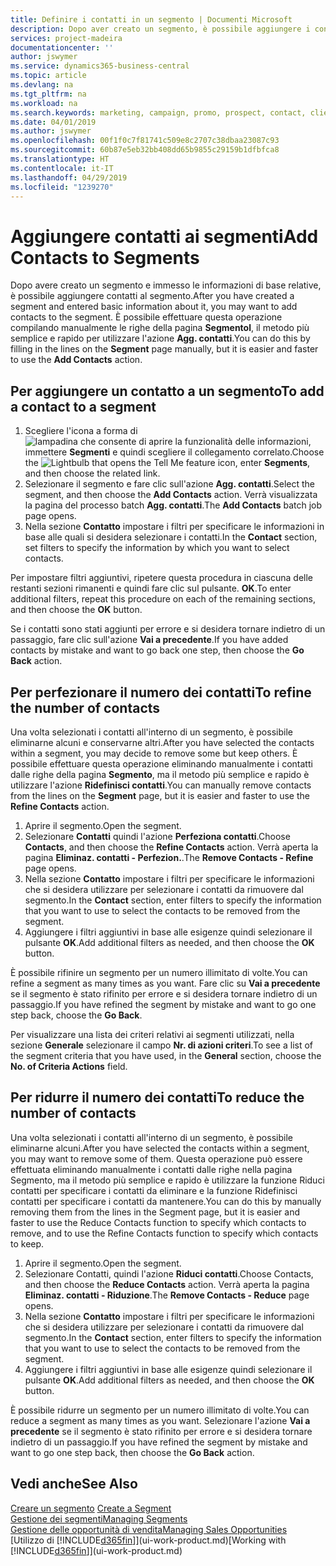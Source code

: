 ```yaml
---
title: Definire i contatti in un segmento | Documenti Microsoft
description: Dopo aver creato un segmento, è possibile aggiungere i contatti al segmento, ad esempio, come parte di una campagna di marketing mirata ai clienti o contatti specifici.
services: project-madeira
documentationcenter: ''
author: jswymer
ms.service: dynamics365-business-central
ms.topic: article
ms.devlang: na
ms.tgt_pltfrm: na
ms.workload: na
ms.search.keywords: marketing, campaign, promo, prospect, contact, client, customer
ms.date: 04/01/2019
ms.author: jswymer
ms.openlocfilehash: 00f1f0c7f81741c509e8c2707c38dbaa23087c93
ms.sourcegitcommit: 60b87e5eb32bb408dd65b9855c29159b1dfbfca8
ms.translationtype: HT
ms.contentlocale: it-IT
ms.lasthandoff: 04/29/2019
ms.locfileid: "1239270"
---
```

# <a name="add-contacts-to-segments"></a><span data-ttu-id="5395c-103">Aggiungere contatti ai segmenti</span><span class="sxs-lookup"><span data-stu-id="5395c-103">Add Contacts to Segments</span></span>
<span data-ttu-id="5395c-104">Dopo avere creato un segmento e immesso le informazioni di base relative, è possibile aggiungere contatti al segmento.</span><span class="sxs-lookup"><span data-stu-id="5395c-104">After you have created a segment and entered basic information about it, you may want to add contacts to the segment.</span></span> <span data-ttu-id="5395c-105">È possibile effettuare questa operazione compilando manualmente le righe della pagina **Segmentol**, il metodo più semplice e rapido per utilizzare l'azione **Agg. contatti**.</span><span class="sxs-lookup"><span data-stu-id="5395c-105">You can do this by filling in the lines on the **Segment** page manually, but it is easier and faster to use the **Add Contacts** action.</span></span>

## <a name="to-add-a-contact-to-a-segment"></a><span data-ttu-id="5395c-106">Per aggiungere un contatto a un segmento</span><span class="sxs-lookup"><span data-stu-id="5395c-106">To add a contact to a segment</span></span>
1. <span data-ttu-id="5395c-107">Scegliere l'icona a forma di ![lampadina che consente di aprire la funzionalità delle informazioni](media/ui-search/search_small.png "Informazioni sull'operazione che si desidera eseguire"), immettere **Segmenti** e quindi scegliere il collegamento correlato.</span><span class="sxs-lookup"><span data-stu-id="5395c-107">Choose the ![Lightbulb that opens the Tell Me feature](media/ui-search/search_small.png "Tell me what you want to do") icon, enter **Segments**, and then choose the related link.</span></span>  
2. <span data-ttu-id="5395c-108">Selezionare il segmento e fare clic sull'azione **Agg. contatti**.</span><span class="sxs-lookup"><span data-stu-id="5395c-108">Select the segment, and then choose the **Add Contacts** action.</span></span> <span data-ttu-id="5395c-109">Verrà visualizzata la pagina del processo batch **Agg. contatti**.</span><span class="sxs-lookup"><span data-stu-id="5395c-109">The **Add Contacts** batch job page opens.</span></span>
3. <span data-ttu-id="5395c-110">Nella sezione **Contatto** impostare i filtri per specificare le informazioni in base alle quali si desidera selezionare i contatti.</span><span class="sxs-lookup"><span data-stu-id="5395c-110">In the **Contact** section, set filters to specify the information by which you want to select contacts.</span></span>

<span data-ttu-id="5395c-111">Per impostare filtri aggiuntivi, ripetere questa procedura in ciascuna delle restanti sezioni rimanenti e quindi fare clic sul pulsante. **OK**.</span><span class="sxs-lookup"><span data-stu-id="5395c-111">To enter additional filters, repeat this procedure on each of the remaining sections, and then choose the **OK** button.</span></span>

<span data-ttu-id="5395c-112">Se i contatti sono stati aggiunti per errore e si desidera tornare indietro di un passaggio, fare clic sull'azione **Vai a precedente**.</span><span class="sxs-lookup"><span data-stu-id="5395c-112">If you have added contacts by mistake and want to go back one step, then choose the **Go Back** action.</span></span>

## <a name="to-refine-the-number-of-contacts"></a><span data-ttu-id="5395c-113">Per perfezionare il numero dei contatti</span><span class="sxs-lookup"><span data-stu-id="5395c-113">To refine the number of contacts</span></span>
<span data-ttu-id="5395c-114">Una volta selezionati i contatti all'interno di un segmento, è possibile eliminarne alcuni e conservarne altri.</span><span class="sxs-lookup"><span data-stu-id="5395c-114">After you have selected the contacts within a segment, you may decide to remove some but keep others.</span></span> <span data-ttu-id="5395c-115">È possibile effettuare questa operazione eliminando manualmente i contatti dalle righe della pagina **Segmento**, ma il metodo più semplice e rapido è utilizzare l'azione **Ridefinisci contatti**.</span><span class="sxs-lookup"><span data-stu-id="5395c-115">You can manually remove contacts from the lines on the **Segment** page, but it is easier and faster to use the **Refine Contacts** action.</span></span>

1. <span data-ttu-id="5395c-116">Aprire il segmento.</span><span class="sxs-lookup"><span data-stu-id="5395c-116">Open the segment.</span></span>
2. <span data-ttu-id="5395c-117">Selezionare **Contatti** quindi l'azione **Perfeziona contatti**.</span><span class="sxs-lookup"><span data-stu-id="5395c-117">Choose **Contacts**, and then choose the **Refine Contacts** action.</span></span> <span data-ttu-id="5395c-118">Verrà aperta la pagina **Eliminaz. contatti - Perfezion.**.</span><span class="sxs-lookup"><span data-stu-id="5395c-118">The **Remove Contacts - Refine** page opens.</span></span>
3. <span data-ttu-id="5395c-119">Nella sezione **Contatto** impostare i filtri per specificare le informazioni che si desidera utilizzare per selezionare i contatti da rimuovere dal segmento.</span><span class="sxs-lookup"><span data-stu-id="5395c-119">In the **Contact** section, enter filters to specify the information that you want to use to select the contacts to be removed from the segment.</span></span>
4. <span data-ttu-id="5395c-120">Aggiungere i filtri aggiuntivi in base alle esigenze quindi selezionare il pulsante **OK**.</span><span class="sxs-lookup"><span data-stu-id="5395c-120">Add additional filters as needed, and then choose the **OK** button.</span></span>

<span data-ttu-id="5395c-121">È possibile rifinire un segmento per un numero illimitato di volte.</span><span class="sxs-lookup"><span data-stu-id="5395c-121">You can refine a segment as many times as you want.</span></span> <span data-ttu-id="5395c-122">Fare clic su **Vai a precedente** se il segmento è stato rifinito per errore e si desidera tornare indietro di un passaggio.</span><span class="sxs-lookup"><span data-stu-id="5395c-122">If you have refined the segment by mistake and want to go one step back, choose the **Go Back**.</span></span>

<span data-ttu-id="5395c-123">Per visualizzare una lista dei criteri relativi ai segmenti utilizzati, nella sezione **Generale** selezionare il campo **Nr. di azioni criteri**.</span><span class="sxs-lookup"><span data-stu-id="5395c-123">To see a list of the segment criteria that you have used, in the **General** section, choose the **No. of Criteria Actions** field.</span></span>

## <a name="to-reduce-the-number-of-contacts"></a><span data-ttu-id="5395c-124">Per ridurre il numero dei contatti</span><span class="sxs-lookup"><span data-stu-id="5395c-124">To reduce the number of contacts</span></span>
<span data-ttu-id="5395c-125">Una volta selezionati i contatti all'interno di un segmento, è possibile eliminarne alcuni.</span><span class="sxs-lookup"><span data-stu-id="5395c-125">After you have selected the contacts within a segment, you may want to remove some of them.</span></span> <span data-ttu-id="5395c-126">Questa operazione può essere effettuata eliminando manualmente i contatti dalle righe nella pagina Segmento, ma il metodo più semplice e rapido è utilizzare la funzione Riduci contatti per specificare i contatti da eliminare e la funzione Ridefinisci contatti per specificare i contatti da mantenere.</span><span class="sxs-lookup"><span data-stu-id="5395c-126">You can do this by manually removing them from the lines in the Segment page, but it is easier and faster to use the Reduce Contacts function to specify which contacts to remove, and to use the Refine Contacts function to specify which contacts to keep.</span></span>

1. <span data-ttu-id="5395c-127">Aprire il segmento.</span><span class="sxs-lookup"><span data-stu-id="5395c-127">Open the segment.</span></span>
2. <span data-ttu-id="5395c-128">Selezionare Contatti, quindi l'azione **Riduci contatti**.</span><span class="sxs-lookup"><span data-stu-id="5395c-128">Choose Contacts, and then choose the **Reduce Contacts** action.</span></span> <span data-ttu-id="5395c-129">Verrà aperta la pagina **Eliminaz. contatti - Riduzione**.</span><span class="sxs-lookup"><span data-stu-id="5395c-129">The **Remove Contacts - Reduce** page opens.</span></span>
3. <span data-ttu-id="5395c-130">Nella sezione **Contatto** impostare i filtri per specificare le informazioni che si desidera utilizzare per selezionare i contatti da rimuovere dal segmento.</span><span class="sxs-lookup"><span data-stu-id="5395c-130">In the **Contact** section, enter filters to specify the information that you want to use to select the contacts to be removed from the segment.</span></span>
4. <span data-ttu-id="5395c-131">Aggiungere i filtri aggiuntivi in base alle esigenze quindi selezionare il pulsante **OK**.</span><span class="sxs-lookup"><span data-stu-id="5395c-131">Add additional filters as needed, and then choose the **OK** button.</span></span>

<span data-ttu-id="5395c-132">È possibile ridurre un segmento per un numero illimitato di volte.</span><span class="sxs-lookup"><span data-stu-id="5395c-132">You can reduce a segment as many times as you want.</span></span> <span data-ttu-id="5395c-133">Selezionare l'azione **Vai a precedente** se il segmento è stato rifinito per errore e si desidera tornare indietro di un passaggio.</span><span class="sxs-lookup"><span data-stu-id="5395c-133">If you have refined the segment by mistake and want to go one step back, then choose the **Go Back** action.</span></span>

## <a name="see-also"></a><span data-ttu-id="5395c-134">Vedi anche</span><span class="sxs-lookup"><span data-stu-id="5395c-134">See Also</span></span>
<span data-ttu-id="5395c-135">[Creare un segmento](marketing-how-create-segment.md) </span><span class="sxs-lookup"><span data-stu-id="5395c-135">[Create a Segment](marketing-how-create-segment.md) </span></span>  
[<span data-ttu-id="5395c-136">Gestione dei segmenti</span><span class="sxs-lookup"><span data-stu-id="5395c-136">Managing Segments</span></span>](marketing-segments.md)  
[<span data-ttu-id="5395c-137">Gestione delle opportunità di vendita</span><span class="sxs-lookup"><span data-stu-id="5395c-137">Managing Sales Opportunities</span></span>](marketing-manage-sales-opportunities.md)  
<span data-ttu-id="5395c-138">[Utilizzo di [!INCLUDE[d365fin](includes/d365fin_md.md)]](ui-work-product.md)</span><span class="sxs-lookup"><span data-stu-id="5395c-138">[Working with [!INCLUDE[d365fin](includes/d365fin_md.md)]](ui-work-product.md)</span></span>  
